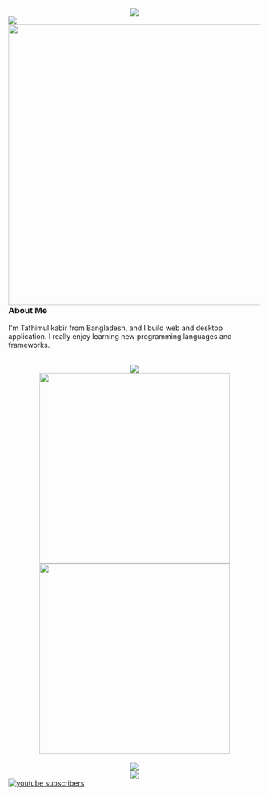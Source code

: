 <div align="center">
  <img src="https://readme-typing-svg.herokuapp.com/?font=Comfortaa&color=%23101010&size=34&height=68&lines=Hi+I%27m+Tafhimul+Kabir;A+Programmer.;Content+Creator.;And+Math+Enthusiast.">
</div>

<img src="https://badges.pufler.dev/visits/tafhimulkabir/custom-widget-image">

<img align="right" src="https://i.postimg.cc/76pnKkcK/1-9m-WDd-L-ji01b-Gbj-Enut-Ew.gif" width=560>

<h3>About Me</h3>
<p>I'm Tafhimul kabir from Bangladesh, and I build web and desktop application. I really enjoy learning new programming languages and frameworks.</p>

<br>

<div align="center">
  <img src="http://github-readme-streak-stats.herokuapp.com?user=tafhimulkabir&theme=blood&hide_border=true&date_format=M%20j%5B%2C%20Y%5D">
</div>

<div align="center">
  <img src="https://github-readme-stats.vercel.app/api?username=tafhimulkabir&theme=swift&show_icons=true" width="380" />
  <img src="https://github-readme-stats.vercel.app/api/top-langs/?username=tafhimulkabir&layout=compact" width="380" /> 
</div>
<br>

<div align="center">
  <img src="https://github-profile-trophy.vercel.app/?username=tafhimulkabir&theme=flat">
</div>

<div align="center">
  <img src="https://activity-graph.herokuapp.com/graph?username=tafhimulkabir&theme=dracula">
</div>

<!--
<table>
  <tr>
    <td>
      <div>
        <h3>About Me</h3>
        <p>I'm Tafhimul kabir from Bangladesh, and I build web and desktop application. I really enjoy learning new programming languages and frameworks.</p>
      </div>
    </td>
  </tr>
  <tr>
    <td>
      <div>
        <img src="https://i.postimg.cc/76pnKkcK/1-9m-WDd-L-ji01b-Gbj-Enut-Ew.gif">
      </div>
    </td>
  </tr>
 </table>


I started my journey of programming in late 21st sentry. I still remember when I got my first computer It had a huge CRT monitor. 

First time I got interested in computer programming when I saw a book about Visual Basic (Back then It was called Visual Basic not Visual Studio) into my older cousins bookshelf. So borrow that book and start writing code by following the instruction written in the book. It went well at first but then I hit the wall there was few problem I couldn't solve and became disinterested. then about a hear later a friend inviter to to learn web design and soon enough I fall in love with web technology.

Then spend next few year learning web design and web development and working as a freelance web developer on upwork.com (formally known oDesk) and some local freelance project.

Then in 2016 I started working at small local software company Where I used to work on various web based application but It didn't last for very long and covit hit us so now I'm mostly interested to build some open source applications here in github.

Even thought I went to the college in 2011 to learn computer science I mostly consider myself self-taught programmer.

### About My hobby 

I like to learn new technology and I'm very passionate about math and physic and I like to learn and work on artificial intelligent and quantum computer

What's my future plan 
I like to start few new project in the organization call "Dark Matter".
I like to get my computer science bachelor and continue my study (But that's has to wait for a bit)

### What I'm up to recently 

I'm trying to make some basic tutorial in my youtube channel
I'm currently working on the initial design for all the open source application I like to build

Contact me
-->

<!--



[![trophy](https://github-profile-trophy.vercel.app/?username=tafhimulkabir&theme=flat)](https://github.com/ryo-ma/github-profile-trophy)

[![Ashutosh's github activity graph](https://activity-graph.herokuapp.com/graph?username=tafhimulkabir&theme=dracula)](https://github.com/ashutosh00710/github-readme-activity-graph)

[![Anurag's GitHub stats](https://github-readme-stats.vercel.app/api?username=tafhimulkabir&theme=swift&show_icons=true)](https://github.com/anuraghazra/github-readme-stats)

[![Top Langs](https://github-readme-stats.vercel.app/api/top-langs/?username=tafhimulkabir&layout=compact)](https://github.com/anuraghazra/github-readme-stats)

![visitors](https://visitor-badge.glitch.me/badge?page_id=page.id&left_color=green&right_color=red)

### Skills

### Sosial Media

### Cpntact Info

<a href="https://github.com/tafhimulkabir/custom-widget-image">
  <img align="center" src="https://github-readme-stats.vercel.app/api/pin/?username=tafhimulkabir&repo=github-readme-stats" />
</a>
<a href="https://github.com/tafhimulkabir/popular-posts-for-wordpress">
  <img align="center" src="https://github-readme-stats.vercel.app/api/pin/?username=tafhimulkabir&repo=convoychat" />
</a>


![Anurag's GitHub stats](https://github-readme-stats.vercel.app/api?username=tafhimulkabir&theme=dark&show_icons=true)
[![Anurag's GitHub stats](https://github-readme-stats.vercel.app/api?username=tafhimulkabir)](https://github.com/anuraghazra/github-readme-stats)

**tafhimulkabir/tafhimulkabir** is a ✨ _special_ ✨ repository because its `README.md` (this file) appears on your GitHub profile.

Here are some ideas to get you started:

- 🔭 I’m currently working on ...
- 🌱 I’m currently learning ...
- 👯 I’m looking to collaborate on ...
- 🤔 I’m looking for help with ...
- 💬 Ask me about ...
- 📫 How to reach me: ...
- 😄 Pronouns: ...
- ⚡ Fun fact: ...



| First Header  | Second Header |
| ------------- | ------------- |
| Content Cell  | Content Cell  |
| Content Cell  | Content Cell  |

-->




<a href="https://www.youtube.com/channel/[YOUR CHANNEL ID]" align="center">
 <img alt="youtube subscribers" src="https://github-readme-youtube-stats.herokuapp.com/subscribers/index.php?id=[YOUR CHANNEL ID]&key=[YOUR API KEY]"/>
</a>




